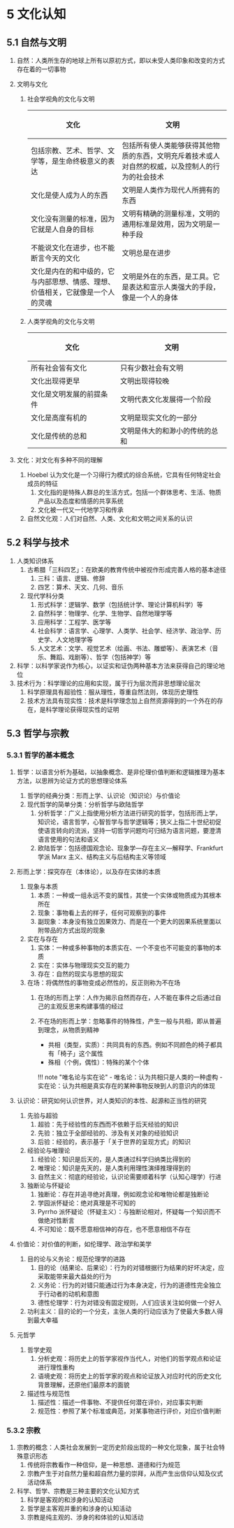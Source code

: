 # 5 文化认知

## 5.1 自然与文明
1. 自然：人类所生存的地球上所有以原初方式，即以未受人类印象和改变的方式存在着的一切事物
2. 文明与文化
    1. 社会学视角的文化与文明

        <div class="text-table">

        | <p align="center"> 文化 </p>                                                   | <p align="center"> 文明 </p>                                                                     |
        | :----------------------------------------------------------------------------- | :----------------------------------------------------------------------------------------------- |
        | 包括宗教、艺术、哲学、文学等，是生命终极意义的表达                             | 包括所有使人类能够获得其他物质的东西，文明充斥着技术或人对自然的权威，以及控制人的行为的社会技术 |
        | 文化是使人成为人的东西                                                         | 文明是人类作为现代人所拥有的东西                                                                 |
        | 文化没有测量的标准，因为它就是人自身的目标                                     | 文明有精确的测量标准，文明的通用标准是效用，因为文明是一种手段                                   |
        | 不能说文化在进步，也不能断言今天的文化                                         | 文明总是在进步                                                                                   |
        | 文化是内在的和中级的，它与内部思想、情感、理想、价值相关，它就像是一个人的灵魂 | 文明是外在的东西，是工具。它是表达和宣示人类强大的手段，像是一个人的身体                         |

        </div>

    2. 人类学视角的文化与文明

        <div class="text-table">

        | <p align="center"> 文化 </p> | <p align="center"> 文明 </p>   |
        | :--------------------------- | :----------------------------- |
        | 所有社会皆有文化             | 只有少数社会有文明             |
        | 文化出现得更早               | 文明出现得较晚                 |
        | 文化是文明发展的前提条件     | 文明代表文化发展得一个阶段     |
        | 文化是高度有机的             | 文明是现实文化的一部分         |
        | 文化是传统的总和             | 文明是伟大的和渺小的传统的总和 |

        </div>

3. 文化：对文化有多种不同的理解
    1. $\text{Hoebel}$ 认为文化是一个习得行为模式的综合系统，它具有任何特定社会成员的特征
        1. 文化指的是特殊人群总的生活方式，包括一个群体思考、生活、物质产品以及态度和情感的共享系统
        2. 文化被一代又一代地学习和传承
    2. 自然文化观：人们对自然、人类、文化和文明之间关系的认识

## 5.2 科学与技术
1. 人类知识体系
    1. 古希腊「三科四艺」：在欧美的教育传统中被视作形成完善人格的基本途径
        1. 三科：语言、逻辑、修辞
        2. 四艺：算术、天文、几何、音乐
    2. 现代学科分类
        1. 形式科学：逻辑学、数学（包括统计学、理论计算机科学）等
        2. 自然科学：物理学、化学、生物学、自然地理学等
        3. 应用科学：工程学、医学等
        4. 社会科学：语言学、心理学、人类学、社会学、经济学、政治学、历史学、人文地理学等
        5. 人文艺术：文学、视觉艺术（绘画、书法、雕塑等）、表演艺术（音乐、舞蹈、戏剧等）、哲学（包括神学）等
2. 科学：以科学家说作为核心，以证实和证伪两种基本方法来获得自己的理论地位
3. 技术行为：科学理论的应用和实现，属于行为层次而非思想理论层次
    1. 科学原理具有超验性：服从理性，尊重自然法则，体现历史理性
    2. 技术方法具有现实性：技术是科学理念加上自然资源得到的一个外在的存在，是科学理论获得现实性的证明

## 5.3 哲学与宗教
### 5.3.1 哲学的基本概念
1. 哲学：以语言分析为基础，以抽象概念、是非伦理价值判断和逻辑推理为基本方法，以思辨为论证方式的思想理论体系
    1. 哲学的经典分类：形而上学、认识论（知识论）与价值论
    2. 现代哲学的简单分类：分析哲学与欧陆哲学
        1. 分析哲学：广义上指使用分析方法进行研究的哲学，包括形而上学，知识论，语言哲学，心智哲学与哲学逻辑等；狭义上指二十世纪初促使语言转向的流派，坚持一切哲学问题均可归结为语言问题，要澄清语言使用的句法和语义
        2. 欧陆哲学：包括德国观念论、现象学—存在主义—解释学、$\text{Frankfurt}$ 学派 $\text{Marx}$ 主义、结构主义与后结构主义等领域
2. 形而上学：探究存在（本体论），以及存在实体的本质
    1. 现象与本质
        1. 本质：一种或一组永远不变的属性，其使一个实体或物质成为其根本所在
        2. 现象：事物看上去的样子，任何可观察到的事件
        3. 副现象：本身没有独立因果效力、而是在一个更大的因果系统里面以附带品的方式出现的现象
    2. 实在与存在
        1. 实体：一种或多种事物的本质实在、一个不变也不可能变的事物的本质
        2. 实在：实体与物理现实交互的能力
        3. 存在：自然的现实与思想的现实
    3. 在场：将偶然性的事物变成必然性的，反正则称为不在场
        1. 在场的形而上学：人作为揭示自然而存在，人不能在事件之后通过自己的主观反思来构建事情的经过
        2. 不在场的形而上学：忽略事件的特殊性，产生一般与共相，即从普遍到理念，从物质到精神
            - 共相（类型，实质）：共同具有的东西。例如不同颜色的椅子都具有「椅子」这个属性
            - 殊相（个例，偶性）：特殊的某个个体

            !!! note "唯名论与实在论"
                - 唯名论：认为共相只是人类的一种虚构
                - 实在论：认为共相是真实存在的某种事物反映到人的意识内的体现

3. 认识论：研究如何认识世界，对人类知识的本性、起源和正当性的研究
    1. 先验与超验
        1. 超验：先于经验性的东西而不依赖于后天经验的知识
        2. 先验：独立于全部经验的、涉及有关对象的经验知识
        3. 后验：经验的，表示基于「关于世界的呈现方式」的知识
    2. 经验论与唯理论
        1. 经验论：知识是后天的，是人类通过科学归纳类比得到的
        2. 唯理论：知识是先天的，是人类利用理性演绎推理得到的
        3. 自然主义：彻底的经验论，认识论需要顺着科学（认知心理学）行进
    3. 独断论与怀疑论
        1. 独断论：存在并追寻绝对真理，例如观念论和唯物论都是独断论
        2. 学园派怀疑论：绝对真理是不可知的
        3. $\text{Pyrrho}$ 派怀疑论（怀疑主义）：与独断论相对，怀疑每一个知识而不做绝对性断言
        4. 不可知论：既不愿意相信神的存在，也不愿意相信不存在
4. 价值论：对价值的判断，如伦理学、政治学和美学
    1. 目的论与义务论：规范伦理学的进路
        1. 目的论（结果论、后果论）：行为的对错根据行为结果的好坏决定，应采取能带来最大益处的行为
        2. 义务论：行为的对错只能通过行为本身决定，行为的道德性完全独立于行动者的动机和意图
        3. 德性伦理学：行为对错没有固定规则，人们应该关注如何做一个好人
    2. 功利主义：目的论的一个分支，主张人类的行动应该为了使最大多数人得到最大幸福
5. 元哲学
    1. 哲学史观
        1. 分析史观：将历史上的哲学家视作当代人，对他们的哲学观点和论证进行理性重构
        2. 语境史观：将历史上的哲学家的观点和论证放入对应时代的历史文化背景理解，还原他们最原本的面貌
    2. 描述性与规范性
        1. 描述性：描述一件事物、不提供任何潜在评价，对应事实判断
        2. 规范性：参照了某个标准或典范，对某事物进行评价，对应价值判断

### 5.3.2 宗教
1. 宗教的概念：人类社会发展到一定历史阶段出现的一种文化现象，属于社会特殊意识形态
    1. 传统将宗教看作一种信仰，是一种思想、道德和行为规范
    2. 宗教产生于对自然力量和超自然力量的崇拜，从而产生出信仰认知及仪式活动体系
2. 科学、哲学、宗教是三种主要的文化认知方式
    1. 科学是客观的和涉身的认知活动
    2. 哲学是主客观并重的和涉身的认知活动
    3. 宗教是纯主观的、涉身的和体验的认知活动
